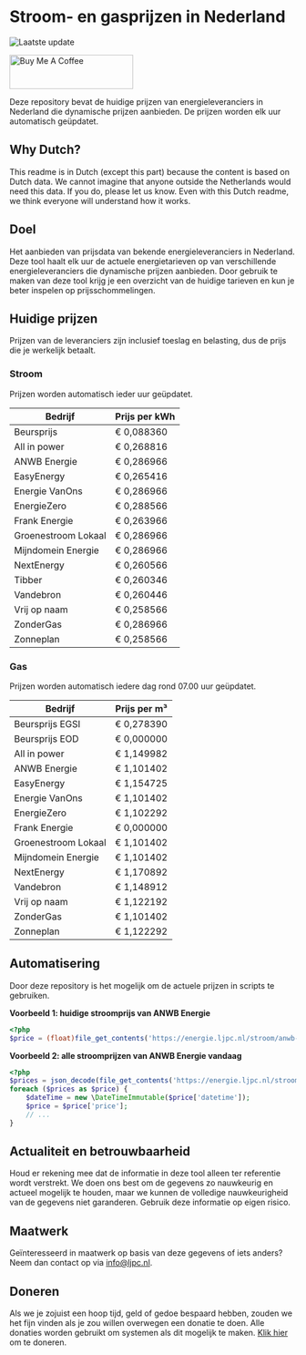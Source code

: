# Stroom- en gasprijzen in Nederland

![Laatste update](https://img.shields.io/badge/laatste%20update-2024--01--30%2017%3A00%20CET-brightgreen)

<a href="https://www.buymeacoffee.com/Lars-" target="_blank"><img src="https://cdn.buymeacoffee.com/buttons/v2/default-orange.png" alt="Buy Me A Coffee" height="60" style="height: 60px !important;width: 217px !important;" ></a>

Deze repository bevat de huidige prijzen van energieleveranciers in Nederland die dynamische prijzen aanbieden. De prijzen worden elk uur automatisch geüpdatet.

## Why Dutch?

This readme is in Dutch (except this part) because the content is based on Dutch data. We cannot imagine that anyone outside the Netherlands would need this data. If you do, please let us know. Even with this Dutch readme, we think
everyone will understand how it works.

## Doel

Het aanbieden van prijsdata van bekende energieleveranciers in Nederland. Deze tool haalt elk uur de actuele energietarieven op van verschillende energieleveranciers die dynamische prijzen aanbieden. Door gebruik te maken van deze tool
krijg je een overzicht van de huidige tarieven en kun je beter inspelen op prijsschommelingen.

## Huidige prijzen

Prijzen van de leveranciers zijn inclusief toeslag en belasting, dus de prijs die je werkelijk betaalt.

### Stroom

Prijzen worden automatisch ieder uur geüpdatet.

 Bedrijf | Prijs per kWh 
---------|---------------
Beursprijs | € 0,088360
All in power | € 0,268816
ANWB Energie | € 0,286966
EasyEnergy | € 0,265416
Energie VanOns | € 0,286966
EnergieZero | € 0,288566
Frank Energie | € 0,263966
Groenestroom Lokaal | € 0,286966
Mijndomein Energie | € 0,286966
NextEnergy | € 0,260566
Tibber | € 0,260346
Vandebron | € 0,260446
Vrij op naam | € 0,258566
ZonderGas | € 0,286966
Zonneplan | € 0,258566


### Gas

Prijzen worden automatisch iedere dag rond 07.00 uur geüpdatet.

 Bedrijf | Prijs per m³ 
---------|--------------
Beursprijs EGSI | € 0,278390
Beursprijs EOD | € 0,000000
All in power | € 1,149982
ANWB Energie | € 1,101402
EasyEnergy | € 1,154725
Energie VanOns | € 1,101402
EnergieZero | € 1,102292
Frank Energie | € 0,000000
Groenestroom Lokaal | € 1,101402
Mijndomein Energie | € 1,101402
NextEnergy | € 1,170892
Vandebron | € 1,148912
Vrij op naam | € 1,122192
ZonderGas | € 1,101402
Zonneplan | € 1,122292


## Automatisering

Door deze repository is het mogelijk om de actuele prijzen in scripts te gebruiken.

**Voorbeeld 1: huidige stroomprijs van ANWB Energie**

```php
<?php
$price = (float)file_get_contents('https://energie.ljpc.nl/stroom/anwb-energie-nu.txt');

```

**Voorbeeld 2: alle stroomprijzen van ANWB Energie vandaag**

```php
<?php
$prices = json_decode(file_get_contents('https://energie.ljpc.nl/stroom/all-in-power-vandaag.json'),true);
foreach ($prices as $price) {
    $dateTime = new \DateTimeImmutable($price['datetime']);
    $price = $price['price'];
    // ...
}
```

## Actualiteit en betrouwbaarheid

Houd er rekening mee dat de informatie in deze tool alleen ter referentie wordt verstrekt. We doen ons best om de gegevens zo nauwkeurig en actueel mogelijk te houden, maar we kunnen de volledige nauwkeurigheid van de gegevens niet
garanderen. Gebruik deze informatie op eigen risico.

## Maatwerk

Geïnteresseerd in maatwerk op basis van deze gegevens of iets anders? Neem dan contact op
via [info@ljpc.nl](mailto:info@ljpc.nl?subject=Energie%20prijzen).

## Doneren

Als we je zojuist een hoop tijd, geld of gedoe bespaard hebben, zouden we het fijn vinden als je zou willen overwegen een
donatie te doen. Alle donaties worden gebruikt om systemen als dit mogelijk te
maken. [Klik hier](https://www.buymeacoffee.com/Lars-) om te doneren.

